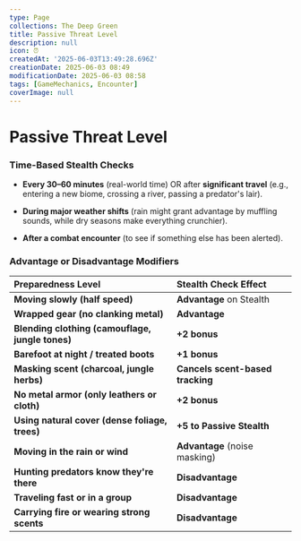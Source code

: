 ```yaml
---
type: Page
collections: The Deep Green
title: Passive Threat Level
description: null
icon: ⏰️
createdAt: '2025-06-03T13:49:28.696Z'
creationDate: 2025-06-03 08:49
modificationDate: 2025-06-03 08:58
tags: [GameMechanics, Encounter]
coverImage: null
---
```


# Passive Threat Level

### **Time-Based Stealth Checks**

- **Every 30–60 minutes** (real-world time) OR after **significant travel** (e.g., entering a new biome, crossing a river, passing a predator's lair).

- **During major weather shifts** (rain might grant advantage by muffling sounds, while dry seasons make everything crunchier).

- **After a combat encounter** (to see if something else has been alerted).

### **Advantage or Disadvantage Modifiers**

| **Preparedness Level**                           | **Stealth Check Effect**         |
| :----------------------------------------------- | :------------------------------- |
| **Moving slowly (half speed)**                   | **Advantage** on Stealth         |
| **Wrapped gear (no clanking metal)**             | **Advantage**                    |
| **Blending clothing (camouflage, jungle tones)** | **+2 bonus**                     |
| **Barefoot at night / treated boots**            | **+1 bonus**                     |
| **Masking scent (charcoal, jungle herbs)**       | **Cancels scent-based tracking** |
| **No metal armor (only leathers or cloth)**      | **+2 bonus**                     |
| **Using natural cover (dense foliage, trees)**   | **+5 to Passive Stealth**        |
| **Moving in the rain or wind**                   | **Advantage** (noise masking)    |
| **Hunting predators know they're there**         | **Disadvantage**                 |
| **Traveling fast or in a group**                 | **Disadvantage**                 |
| **Carrying fire or wearing strong scents**       | **Disadvantage**                 |
